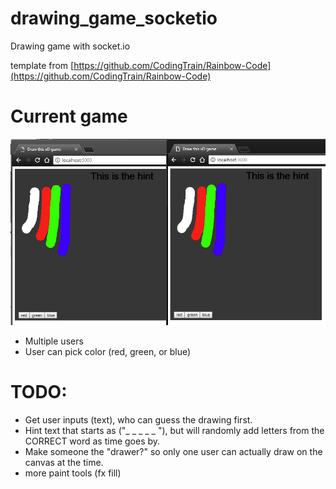 # drawing_game_socketio
Drawing game with socket.io


template from  [https://github.com/CodingTrain/Rainbow-Code](https://github.com/CodingTrain/Rainbow-Code)



# Current game 
![CurrentGame](https://raw.githubusercontent.com/huesimon/drawing_game_socketio/master/screenshots/game%20board%20screenshot.PNG "Screenshot of game")



- Multiple users
- User can pick color (red, green, or blue)



# TODO:

- Get user inputs (text), who can guess the drawing first. 
- Hint text that starts  as ("_ _ _ _ _ "), but will randomly add letters from the CORRECT word as time goes by.
- Make someone the "drawer?" so only one user can actually draw on the canvas at the time.
- more paint tools (fx fill)
